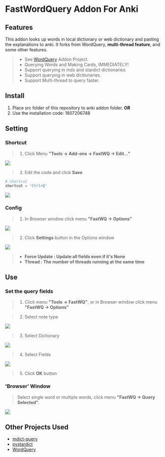 # FastWordQuery Addon For Anki

## Features

This addon looks up words in local dictionary or web dictionary and pasting the explanations to anki.
It forks from WordQuery, **multi-thread feature**, and some other features.

  > - See [WordQuery](https://github.com/finalion/WordQuery) Addon Project.
  > - Querying Words and Making Cards, IMMEDIATELY!
  > - Support querying in mdx and stardict dictionaries.
  > - Support querying in web dictionaries.
  > - Support Multi-thread to query faster.

## Install

1. Place src folder of this repository to anki addon folder.
**OR**
2. Use the installation code: 1807206748


## Setting

### Shortcut

> 1. Click Menu **"Tools -> Add-ons -> FastWQ -> Edit..."**

![](screenshots/setting_menu.png)

> 2. Edit the code and click **Save**

```python
# shortcut
shortcut = 'Ctrl+Q'
```

![](screenshots/setting_shortcut.png)


### Config

> 1. In Browser window click menu **"FastWQ -> Options"**

![](screenshots/setting_config_01.png)

> 2. Click **Settings** button in the Options window

![](screenshots/setting_config_02.png)

  > - **Force Update : Update all fields even if it's None**
  > - **Thread : The number of threads running at the same time**
  
  
## Use

### Set the query fields

> 1. Click menu **"Tools ->  FastWQ"**, or in Browser window click menu **"FastWQ -> Options"**

> 2. Select note type

![](screenshots/options_01.png)

> 3. Select Dictionary

![](screenshots/options_02.png)

> 4. Select Fields

![](screenshots/options_03.png)

> 5. Click **OK** button


### 'Browser' Window

> Select single word or multiple words, click menu **"FastWQ -> Query Selected"**.

![](screenshots/options_04.png)


## Other Projects Used
  - [mdict-query](https://github.com/mmjang/mdict-query)
  - [pystardict](https://github.com/lig/pystardict)
  - [WordQuery](https://github.com/finalion/WordQuery)
